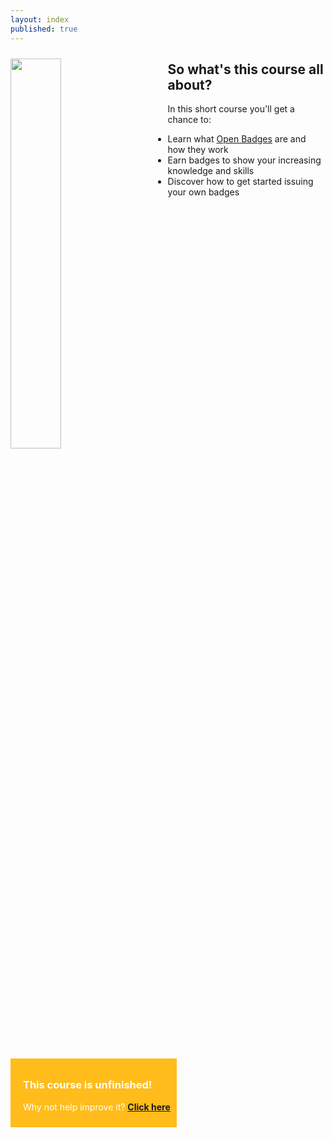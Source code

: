 ```yaml
---
layout: index
published: true
---
```


<img align=left src="http://badges.thinkoutloudclub.com/img/visual-thinkery/OB101-poster-small.png" style="width:40%; margin-right:50px; margin-top: 10px; margin-bottom:40px">

## So what's this course all about?

In this short course you'll get a chance to:

 * Learn what [Open Badges](http://www.openbadges.org) are and how they work
 * Earn badges to show your increasing knowledge and skills
 * Discover how to get started issuing your own badges

<br><br>

<div style="float:left; background:#FFBC1A; padding:10px; padding-left:20px; color:white;">
<h3>This course is unfinished!</h3>
<p>Why not help improve it? <strong><a href="https://github.com/thinkoutloudclub/badge-course/wiki/Help-improve-the-Open-Badges-101-course">Click here</a></strong></p>
</div>
